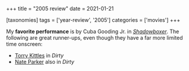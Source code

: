 +++
title = "2005 review"
date = 2021-01-21

[taxonomies]
tags = ['year-review', '2005']
categories = ['movies']
+++

My **favorite performance** is by Cuba Gooding Jr. in *[Shadowboxer]*.
The following are great runner-ups,
even though they have a far more limited time onscreen:

- [Torry Kittles] in *Dirty*
- [Nate Parker] also in *Dirty*

[Shadowboxer]: @/shadowboxer.md
[Torry Kittles]: https://en.wikipedia.org/wiki/Tory_Kittles
[Nate Parker]: https://en.wikipedia.org/wiki/Nate_Parker
